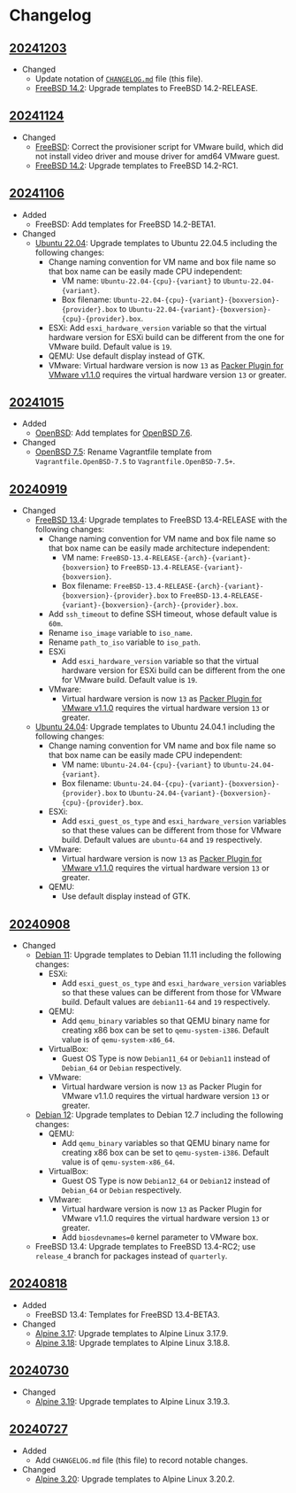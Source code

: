 # Changelog

## [20241203][]

* Changed
  * Update notation of [`CHANGELOG.md`](CHANGELOG.md) file (this file).
  * [FreeBSD 14.2](freebsd/freebsd-14.2/README.md): Upgrade templates
    to FreeBSD 14.2-RELEASE.

## [20241124][]

* Changed
  * [FreeBSD](freebsd/README.md): Correct the provisioner script for
    VMware build, which did not install video driver and mouse driver
    for amd64 VMware guest.
  * [FreeBSD 14.2](freebsd/freebsd-14.2/README.md): Upgrade templates
    to FreeBSD 14.2-RC1.

## [20241106][]

* Added
  * FreeBSD: Add templates for FreeBSD 14.2-BETA1.
* Changed
  * [Ubuntu 22.04](ubuntu/ubuntu-22.04/README.md): Upgrade templates to
    Ubuntu 22.04.5 including the following changes:
    * Change naming convention for VM name and box file name so that
      box name can be easily made CPU independent:
      * VM name: `Ubuntu-22.04-{cpu}-{variant}` to `Ubuntu-22.04-{variant}`.
      * Box filename: `Ubuntu-22.04-{cpu}-{variant}-{boxversion}-{provider}.box`
        to `Ubuntu-22.04-{variant}-{boxversion}-{cpu}-{provider}.box`.
    * ESXi: Add `esxi_hardware_version` variable so that the virtual
      hardware version for ESXi build can be different from the one for
      VMware build.  Default value is `19`.
    * QEMU: Use default display instead of GTK.
    * VMware: Virtual hardware version is now `13` as [Packer Plugin
      for VMware v1.1.0](https://github.com/hashicorp/packer-plugin-vmware/releases/tag/v1.1.0)
      requires the virtual hardware version `13` or greater.

## [20241015][]

* Added
  * [OpenBSD](openbsd/README.md): Add templates for [OpenBSD 7.6](openbsd/openbsd-7.6/README.md).
* Changed
  * [OpenBSD 7.5](openbsd/openbsd-7.5/README.md): Rename Vagrantfile
    template from `Vagrantfile.OpenBSD-7.5` to `Vagrantfile.OpenBSD-7.5+`.

## [20240919][]

* Changed
  * [FreeBSD 13.4](freebsd/freebsd-13.4/README.md): Upgrade templates to
    FreeBSD 13.4-RELEASE with the following changes:
    * Change naming convention for VM name and box file name so that
      box name can be easily made architecture independent:
      * VM name: `FreeBSD-13.4-RELEASE-{arch}-{variant}-{boxversion}` to
        `FreeBSD-13.4-RELEASE-{variant}-{boxversion}`.
      * Box filename:
        `FreeBSD-13.4-RELEASE-{arch}-{variant}-{boxversion}-{provider}.box`
        to `FreeBSD-13.4-RELEASE-{variant}-{boxversion}-{arch}-{provider}.box`.
    * Add `ssh_timeout` to define SSH timeout, whose default value is
      `60m`.
    * Rename `iso_image` variable to `iso_name`.
    * Rename `path_to_iso` variable to `iso_path`.
    * ESXi
      * Add `esxi_hardware_version` variable so that the virtual
        hardware version for ESXi build can be different from the one
        for VMware build.  Default value is `19`.
    * VMware:
      * Virtual hardware version is now `13` as [Packer Plugin for
        VMware v1.1.0](https://github.com/hashicorp/packer-plugin-vmware/releases/tag/v1.1.0)
        requires the virtual hardware version `13` or greater.
  * [Ubuntu 24.04](ubuntu/ubuntu-24.04/README.md): Upgrade templates to
    Ubuntu 24.04.1 including the following changes:
    * Change naming convention for VM name and box file name so that
      box name can be easily made CPU independent:
      * VM name: `Ubuntu-24.04-{cpu}-{variant}` to
        `Ubuntu-24.04-{variant}`.
      * Box filename:
        `Ubuntu-24.04-{cpu}-{variant}-{boxversion}-{provider}.box` to
        `Ubuntu-24.04-{variant}-{boxversion}-{cpu}-{provider}.box`.
    * ESXi:
      * Add `esxi_guest_os_type` and `esxi_hardware_version` variables
        so that these values can be different from those for VMware
        build.  Default values are `ubuntu-64` and `19` respectively.
    * VMware:
      * Virtual hardware version is now `13` as [Packer Plugin for
        VMware v1.1.0](https://github.com/hashicorp/packer-plugin-vmware/releases/tag/v1.1.0)
        requires the virtual hardware version `13` or greater.
    * QEMU:
      * Use default display instead of GTK.

## [20240908][]

* Changed
  * [Debian 11](debian/debian-11/README.md): Upgrade templates to
    Debian 11.11 including the following changes:
    * ESXi:
      * Add `esxi_guest_os_type` and `esxi_hardware_version` variables
        so that these values can be different from those for VMware
        build.  Default values are `debian11-64` and `19` respectively.
    * QEMU:
      * Add `qemu_binary` variables so that QEMU binary name for
        creating x86 box can be set to `qemu-system-i386`.  Default
        value is of `qemu-system-x86_64`.
    * VirtualBox:
      * Guest OS Type is now `Debian11_64` or `Debian11` instead of
        `Debian_64` or `Debian` respectively.
    * VMware:
      * Virtual hardware version is now `13` as Packer Plugin for
        VMware v1.1.0 requires the virtual hardware version `13` or
        greater.
  * [Debian 12](debian/debian-12/README.md): Upgrade templates to
    Debian 12.7 including the following changes:
    * QEMU:
      * Add `qemu_binary` variables so that QEMU binary name for
        creating x86 box can be set to `qemu-system-i386`.  Default
        value is of `qemu-system-x86_64`.
    * VirtualBox:
      * Guest OS Type is now `Debian12_64` or `Debian12` instead of
        `Debian_64` or `Debian` respectively.
    * VMware:
      * Virtual hardware version is now `13` as Packer Plugin for
        VMware v1.1.0 requires the virtual hardware version `13` or
        greater.
      * Add `biosdevnames=0` kernel parameter to VMware box.
  * FreeBSD 13.4: Upgrade templates to FreeBSD 13.4-RC2; use
    `release_4` branch for packages instead of `quarterly`.

## [20240818][]

* Added
  * FreeBSD 13.4: Templates for FreeBSD 13.4-BETA3.
* Changed
  * [Alpine 3.17](alpine/alpine-3.17/README.md): Upgrade templates to
    Alpine Linux 3.17.9.
  * [Alpine 3.18](alpine/alpine-3.18/README.md): Upgrade templates to
    Alpine Linux 3.18.8.

## [20240730][]

* Changed
  * [Alpine 3.19](alpine/alpine-3.19/README.md): Upgrade templates to
    Alpine Linux 3.19.3.

## [20240727][]

* Added
  * Add `CHANGELOG.md` file (this file) to record notable changes.
* Changed
  * [Alpine 3.20](alpine/alpine-3.20/README.md): Upgrade templates to
    Alpine Linux 3.20.2.

[20241203]:
  https://github.com/upperstream/packer-templates/compare/20241124...20241203
[20241124]:
  https://github.com/upperstream/packer-templates/compare/20241106...20241124
[20241106]:
  https://github.com/upperstream/packer-templates/compare/20241015...20241106
[20241015]:
  https://github.com/upperstream/packer-templates/compare/20240919...20241015
[20240919]:
  https://github.com/upperstream/packer-templates/compare/20240908...20240919
[20240908]:
  https://github.com/upperstream/packer-templates/compare/20240818...20240908
[20240818]:
  https://github.com/upperstream/packer-templates/compare/20240730...20240818
[20240730]:
  https://github.com/upperstream/packer-templates/compare/20240727...20240730
[20240727]:
  https://github.com/upperstream/packer-templates/releases/tag/20240727
